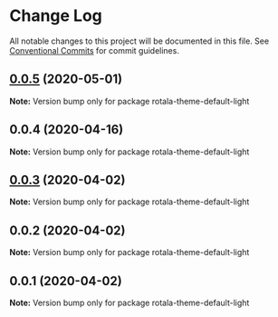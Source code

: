 # Change Log

All notable changes to this project will be documented in this file.
See [Conventional Commits](https://conventionalcommits.org) for commit guidelines.

## [0.0.5](https://github.com/daiyanze/rotala/compare/rotala-theme-default-light@0.0.4...rotala-theme-default-light@0.0.5) (2020-05-01)

**Note:** Version bump only for package rotala-theme-default-light





## 0.0.4 (2020-04-16)

**Note:** Version bump only for package rotala-theme-default-light





## [0.0.3](https://github.com/daiyanze/rotala/compare/rotala-theme-default-light@0.0.2...rotala-theme-default-light@0.0.3) (2020-04-02)

**Note:** Version bump only for package rotala-theme-default-light





## 0.0.2 (2020-04-02)

**Note:** Version bump only for package rotala-theme-default-light





## 0.0.1 (2020-04-02)

**Note:** Version bump only for package rotala-theme-default-light
